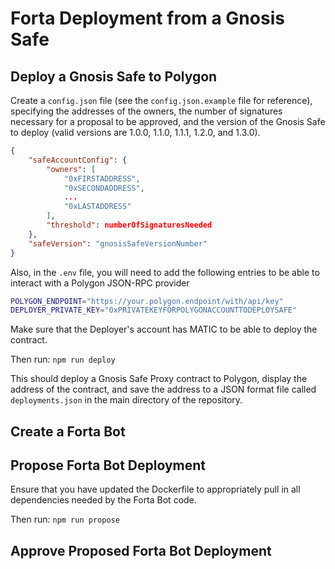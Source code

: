 # Forta Deployment from a Gnosis Safe

## Deploy a Gnosis Safe to Polygon

Create a `config.json` file (see the `config.json.example` file for reference), specifying the addresses of the owners, the number of signatures necessary for a proposal to be approved, and the
version of the Gnosis Safe to deploy (valid versions are 1.0.0, 1.1.0, 1.1.1, 1.2.0, and 1.3.0).
```json
{
    "safeAccountConfig": {
        "owners": [
            "0xFIRSTADDRESS",
            "0xSECONDADDRESS",
            ...
            "0xLASTADDRESS"
        ],
        "threshold": numberOfSignaturesNeeded
    },
    "safeVersion": "gnosisSafeVersionNumber"
}
```

Also, in the `.env` file, you will need to add the following entries to be able to interact with a Polygon JSON-RPC provider
```bash
POLYGON_ENDPOINT="https://your.polygon.endpoint/with/api/key"
DEPLOYER_PRIVATE_KEY="0xPRIVATEKEYFORPOLYGONACCOUNTTODEPLOYSAFE"
```

Make sure that the Deployer's account has MATIC to be able to deploy the contract.

Then run:
`npm run deploy`

This should deploy a Gnosis Safe Proxy contract to Polygon, display the address of the contract, and save the address to a JSON
format file called `deployments.json` in the main directory of the repository.

## Create a Forta Bot


## Propose Forta Bot Deployment

Ensure that you have updated the Dockerfile to appropriately pull in all dependencies needed by the Forta Bot code.

Then run:
`npm run propose`


## Approve Proposed Forta Bot Deployment 


